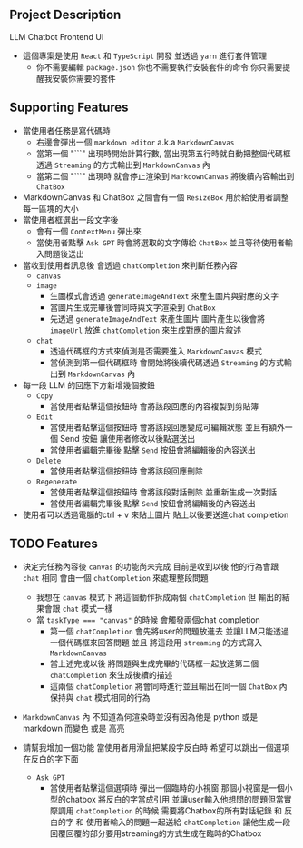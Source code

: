 ## Project Description

LLM Chatbot Frontend UI

- 這個專案是使用 `React` 和 `TypeScript` 開發 並透過 `yarn` 進行套件管理
  - 你不需要編輯 `package.json` 你也不需要執行安裝套件的命令 你只需要提醒我安裝你需要的套件

## Supporting Features

- 當使用者任務是寫代碼時
  - 右邊會彈出一個 `markdown editor` a.k.a `MarkdownCanvas`
  - 當第一個 "\`\`\`" 出現時開始計算行數, 當出現第五行時就自動把整個代碼框透過 `Streaming`
    的方式輸出到 `MarkdownCanvas` 內
  - 當第二個 "\`\`\`" 出現時 就會停止渲染到 `MarkdownCanvas` 將後續內容輸出到 `ChatBox`
- MarkdownCanvas 和 ChatBox 之間會有一個 `ResizeBox` 用於給使用者調整每一區塊的大小
- 當使用者框選出一段文字後
  - 會有一個 `ContextMenu` 彈出來
  - 當使用者點擊 `Ask GPT` 時會將選取的文字傳給 `ChatBox` 並且等待使用者輸入問題後送出
- 當收到使用者訊息後 會透過 `chatCompletion` 來判斷任務內容
  - `canvas`
  - `image`
    - 生圖模式會透過 `generateImageAndText` 來產生圖片與對應的文字
    - 當圖片生成完畢後會同時與文字渲染到 `ChatBox`
    - 先透過 `generateImageAndText` 來產生圖片 圖片產生以後會將 `imageUrl` 放進 `chatCompletion`
      來生成對應的圖片敘述
  - `chat`
    - 透過代碼框的方式來偵測是否需要進入 `MarkdownCanvas` 模式
    - 當偵測到第一個代碼框時 會開始將後續代碼透過 `Streaming` 的方式輸出到 `MarkdownCanvas` 內
- 每一段 LLM 的回應下方新增幾個按鈕
  - `Copy`
    - 當使用者點擊這個按鈕時 會將該段回應的內容複製到剪貼簿
  - `Edit`
    - 當使用者點擊這個按鈕時 會將該段回應變成可編輯狀態 並且有額外一個 Send 按鈕 讓使用者修改以後點選送出
    - 當使用者編輯完畢後 點擊 `Send` 按鈕會將編輯後的內容送出
  - `Delete`
    - 當使用者點擊這個按鈕時 會將該段回應刪除
  - `Regenerate`
    - 當使用者點擊這個按鈕時 會將該段對話刪除 並重新生成一次對話
    - 當使用者編輯完畢後 點擊 `Send` 按鈕會將編輯後的內容送出
- 使用者可以透過電腦的ctrl + v 來貼上圖片 貼上以後要送進chat completion

## TODO Features

- 決定完任務內容後 `canvas` 的功能尚未完成 目前是收到以後 他的行為會跟 `chat` 相同 會由一個
  `chatCompletion` 來處理整段問題

  - 我想在 `canvas` 模式下 將這個動作拆成兩個 `chatCompletion` 但 輸出的結果會跟 `chat` 模式一樣
  - 當 `taskType === "canvas"` 的時候 會觸發兩個chat completion
    - 第一個 `chatCompletion`
      會先將user的問題放進去 並讓LLM只能透過一個代碼框來回答問題 並且 將這段用 `streaming`
      的方式寫入 `MarkdownCanvas`
    - 當上述完成以後 將問題與生成完畢的代碼框一起放進第二個 `chatCompletion` 來生成後續的描述
    - 這兩個 `chatCompletion` 將會同時進行並且輸出在同一個 `ChatBox` 內 保持與 `chat`
      模式相同的行為

- `MarkdownCanvas` 內 不知道為何渲染時並沒有因為他是 python 或是 markdown 而變色 或是 高亮

- 請幫我增加一個功能 當使用者用滑鼠把某段字反白時 希望可以跳出一個選項在反白的字下面
  - `Ask GPT`
    - 當使用者點擊這個選項時 彈出一個臨時的小視窗 那個小視窗是一個小型的chatbox 將反白的字當成引用 並讓user輸入他想問的問題但當實際調用
      `chatCompletion` 的時候 需要將Chatbox的所有對話紀錄 和 反白的字 和 使用者輸入的問題一起送給
      `chatCompletion` 讓他生成一段回覆回覆的部分要用streaming的方式生成在臨時的Chatbox
